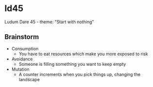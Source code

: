 # ld45
Ludum Dare 45 - theme: "Start with nothing"

## Brainstorm

- Consumption
  - You have to eat resources which make you more exposed to risk
- Avoidance
  - Someone is filling something you want to keep empty
- Mutation
  - A counter increments when you pick things up, changing the landscape
  
